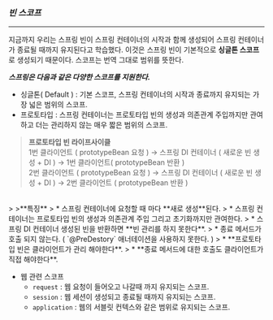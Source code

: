 ### _빈 스코프_
* * *

지금까지 우리는 스프링 빈이 스프링 컨테이너의 시작과 함께 생성되어 스프링 컨테이너가 종료될 때까지 유지된다고 학습했다. 
이것은 스프링 빈이 기본적으로 **싱글톤 스코프**로 생성되기 때문이다. 스코프는 번역 그대로 범위를 뜻한다.
<br>

___스프링은 다음과 같은 다양한 스코프를 지원한다.___
* 싱글톤( Default ) : 기본 스코프, 스프링 컨테이너의 시작과 종료까지 유지되는 가장 넓은 범위의 스코프.
* 프로토타입 : 스프링 컨테이너는 프로토타입 빈의 생성과 의존관계 주입까지만 관여하고 더는 관리하지 않는 매우 짧은 범위의 스코프.<br>
> **프로토타입 빈 라이프사이클** 
<br>1번 클라이언트 ( prototypeBean 요청 ) → 스프링 DI 컨테이너 ( 새로운 빈 생성 + DI ) → 1번 클라이언트( prototypeBean 반환 )<br>
> 2번 클라이언트 ( prototypeBean 요청 ) → 스프링 DI 컨테이너 ( 새로운 빈 생성 + DI ) → 2번 클라이언트 ( prototypeBean 반환 )
<br>
> 
>**특징**
> * 스프링 컨테이너에 요청할 때 마다 **새로 생성**된다.
> * 스프링 컨테이너는 프로토타입 빈의 생성과 의존관계 주입 그리고 초기화까지만 관여한다.
>   * 스프링 DI 컨테이너 생성된 빈을 반환하면 **빈 관리를 하지 못한다**.
> * 종료 메서드가 호출 되지 않는다. ( `@PreDestory` 애너테이션을 사용하지 못한다. )
> * **프로토타입 빈은 클라이언트가 관리 해야한다**. 
> * **종료 메서드에 대한 호출도 클라이언트가 직접 해야한다**.
 
* 웹 관련 스코프
  * `request` : 웹 요청이 들어오고 나갈때 까지 유지되는 스코프.
  * `session` : 웹 세션이 생성되고 종료될 때까지 유지되는 스코프.
  * `application` : 웹의 서블릿 컨텍스와 같은 범위로 유지되는 스코프.
